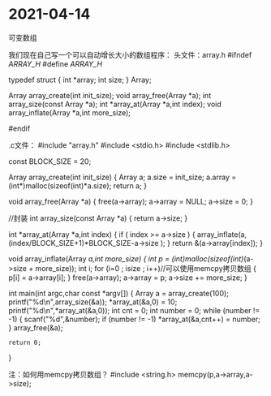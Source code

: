 # 2021-04-14
可变数组

我们现在自己写一个可以自动增长大小的数组程序：
头文件：array.h
#ifndef _ARRAY_H_
#define _ARRAY_H_

typedef struct {
	int *array;
	int size;
} Array;

Array array_create(int init_size);
void array_free(Array *a);
int array_size(const Array *a);
int *array_at(Array *a,int index);
void array_inflate(Array *a,int more_size);

#endif

.c文件：
#include "array.h"
#include <stdio.h>
#include <stdlib.h>

const BLOCK_SIZE = 20;

Array array_create(int init_size)
{
	Array a;
	a.size = init_size;
	a.array = (int*)malloc(sizeof(int)*a.size);
	return a;
}

void array_free(Array *a)
{
	free(a->array);
	a->array = NULL;
	a->size = 0; 
}

//封装 
int array_size(const Array *a)
{
	return a->size;
}

int *array_at(Array *a,int index)
{
	if ( index >= a->size )
	{
		array_inflate(a,(index/BLOCK_SIZE+1)*BLOCK_SIZE-a->size );
	}
	return &(a->array[index]);
}

void array_inflate(Array *a,int more_size)
{
	int *p = (int*)malloc(sizeof(int)*(a->size + more_size));
	int i;
	for (i=0 ; i<a->size ; i++)//可以使用memcpy拷贝数组 
	{
		p[i] = a->array[i];
	}
	free(a->array);
	a->array = p;
	a->size += more_size;
}

int main(int argc,char const *argv[])
{
	Array a = array_create(100);
	printf("%d\n",array_size(&a));
	*array_at(&a,0) = 10;
	printf("%d\n",*array_at(&a,0));
	int cnt = 0;
	int number = 0;
	while (number != -1)
	{
		scanf("%d",&number);
		if (number != -1)
			*array_at(&a,cnt++) = number;
	}
	array_free(&a);
	
	return 0;
}

注：如何用memcpy拷贝数组？
#include <string.h>
memcpy(p,a->array,a->size);

